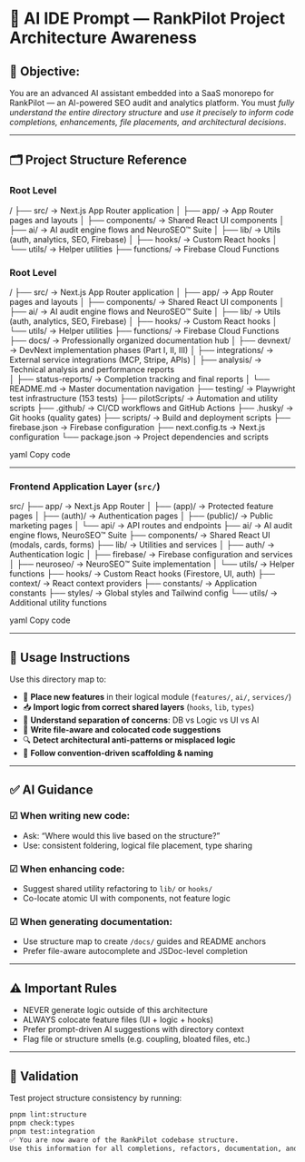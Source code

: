 # 🧠 AI IDE Prompt — RankPilot Project Architecture Awareness

## 🎯 Objective:

You are an advanced AI assistant embedded into a SaaS monorepo for RankPilot — an AI-powered SEO audit and analytics platform. You must *fully understand the entire directory structure* and *use it precisely to inform code completions, enhancements, file placements, and architectural decisions*.

---

## 🗂️ Project Structure Reference

### Root Level

/
├── src/ → Next.js App Router application
│ ├── app/ → App Router pages and layouts
│ ├── components/ → Shared React UI components
│ ├── ai/ → AI audit engine flows and NeuroSEO™ Suite
│ ├── lib/ → Utils (auth, analytics, SEO, Firebase)
│ ├── hooks/ → Custom React hooks
│ └── utils/ → Helper utilities
├── functions/ → Firebase Cloud Functions

### Root Level

/
├── src/ → Next.js App Router application
│ ├── app/ → App Router pages and layouts
│ ├── components/ → Shared React UI components
│ ├── ai/ → AI audit engine flows and NeuroSEO™ Suite
│ ├── lib/ → Utils (auth, analytics, SEO, Firebase)
│ ├── hooks/ → Custom React hooks
│ └── utils/ → Helper utilities
├── functions/ → Firebase Cloud Functions
├── docs/ → Professionally organized documentation hub
│ ├── devnext/ → DevNext implementation phases (Part I, II, III)
│ ├── integrations/ → External service integrations (MCP, Stripe, APIs)
│ ├── analysis/ → Technical analysis and performance reports  
│ ├── status-reports/ → Completion tracking and final reports
│ └── README.md → Master documentation navigation
├── testing/ → Playwright test infrastructure (153 tests)
├── pilotScripts/ → Automation and utility scripts
├── .github/ → CI/CD workflows and GitHub Actions
├── .husky/ → Git hooks (quality gates)
├── scripts/ → Build and deployment scripts
├── firebase.json → Firebase configuration
├── next.config.ts → Next.js configuration
└── package.json → Project dependencies and scripts

yaml
Copy code

---

### Frontend Application Layer (`src/`)

src/
├── app/ → Next.js App Router
│ ├── (app)/ → Protected feature pages
│ ├── (auth)/ → Authentication pages
│ ├── (public)/ → Public marketing pages
│ └── api/ → API routes and endpoints
├── ai/ → AI audit engine flows, NeuroSEO™ Suite
├── components/ → Shared React UI (modals, cards, forms)
├── lib/ → Utilities and services
│ ├── auth/ → Authentication logic
│ ├── firebase/ → Firebase configuration and services
│ ├── neuroseo/ → NeuroSEO™ Suite implementation
│ └── utils/ → Helper functions
├── hooks/ → Custom React hooks (Firestore, UI, auth)
├── context/ → React context providers
├── constants/ → Application constants
├── styles/ → Global styles and Tailwind config
└── utils/ → Additional utility functions

yaml
Copy code

---

## 🧠 Usage Instructions

Use this directory map to:

- 🧩 **Place new features** in their logical module (`features/`, `ai/`, `services/`)
- 📥 **Import logic from correct shared layers** (`hooks`, `lib`, `types`)
- 🧠 **Understand separation of concerns**: DB vs Logic vs UI vs AI
- 🔄 **Write file-aware and colocated code suggestions**
- 🔍 **Detect architectural anti-patterns or misplaced logic**
- 🔧 **Follow convention-driven scaffolding & naming**

---

## ✅ AI Guidance

### ☑ When writing new code:

- Ask: “Where would this live based on the structure?”
- Use: consistent foldering, logical file placement, type sharing

### ☑ When enhancing code:

- Suggest shared utility refactoring to `lib/` or `hooks/`
- Co-locate atomic UI with components, not feature logic

### ☑ When generating documentation:

- Use structure map to create `/docs/` guides and README anchors
- Prefer file-aware autocomplete and JSDoc-level completion

---

## ⚠️ Important Rules

- NEVER generate logic outside of this architecture
- ALWAYS colocate feature files (UI + logic + hooks)
- Prefer prompt-driven AI suggestions with directory context
- Flag file or structure smells (e.g. coupling, bloated files, etc.)

---

## 🧪 Validation

Test project structure consistency by running:

```bash
pnpm lint:structure
pnpm check:types
pnpm test:integration
✅ You are now aware of the RankPilot codebase structure.
Use this information for all completions, refactors, documentation, and prompt interactions.
